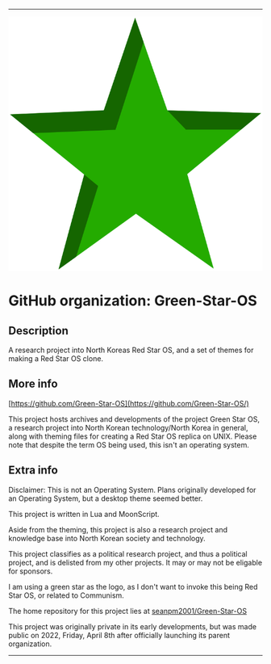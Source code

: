 
***

![759px-Green_star_unboxed.svg.png failed to load. The file may be missing or corrupt. Check the file path for errors first.](/AdditionalInfo/2/Green-Star-OS/759px-Green_star_unboxed.svg.png)

# GitHub organization: Green-Star-OS

## Description

A research project into North Koreas Red Star OS, and a set of themes for making a Red Star OS clone.

## More info

[https://github.com/Green-Star-OS](https://github.com/Green-Star-OS/)

This project hosts archives and developments of the project Green Star OS, a research project into North Korean technology/North Korea in general, along with theming files for creating a Red Star OS replica on UNIX. Please note that despite the term OS being used, this isn't an operating system.

## Extra info

Disclaimer: This is not an Operating System. Plans originally developed for an Operating System, but a desktop theme seemed better.

This project is written in Lua and MoonScript.

Aside from the theming, this project is also a research project and knowledge base into North Korean society and technology.

This project classifies as a political research project, and thus a political project, and is delisted from my other projects. It may or may not be eligable for sponsors.

I am using a green star as the logo, as I don't want to invoke this being Red Star OS, or related to Communism.

The home repository for this project lies at [seanpm2001/Green-Star-OS](https://github.com/seanpm2001/Green-Star-OS/)

This project was originally private in its early developments, but was made public on 2022, Friday, April 8th after officially launching its parent organization.

***
